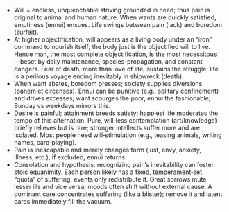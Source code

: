 - Will = endless, unquenchable striving grounded in need; thus pain is original to animal and human nature. When wants are quickly satisfied, emptiness (ennui) ensues. Life swings between pain (lack) and boredom (surfeit).
- At higher objectification, will appears as a living body under an “iron” command to nourish itself; the body just is the objectified will to live. Hence man, the most complete objectification, is the most necessitous—beset by daily maintenance, species-propagation, and constant dangers. Fear of death, more than love of life, sustains the struggle; life is a perilous voyage ending inevitably in shipwreck (death).
- When want abates, boredom presses; society supplies diversions (panem et circenses). Ennui can be punitive (e.g., solitary confinement) and drives excesses; want scourges the poor, ennui the fashionable; Sunday vs weekdays mirrors this.
- Desire is painful; attainment breeds satiety; happiest life moderates the tempo of this alternation. Pure, will‑less contemplation (art/knowledge) briefly relieves but is rare; stronger intellects suffer more and are isolated. Most people need will‑stimulation (e.g., teasing animals, writing names, card‑playing).
- Pain is inescapable and merely changes form (lust, envy, anxiety, illness, etc.); if excluded, ennui returns.
- Consolation and hypothesis: recognizing pain’s inevitability can foster stoic equanimity. Each person likely has a fixed, temperament‑set “quota” of suffering; events only redistribute it. Great sorrows mute lesser ills and vice versa; moods often shift without external cause. A dominant care concentrates suffering (like a blister); remove it and latent cares immediately fill the vacuum.